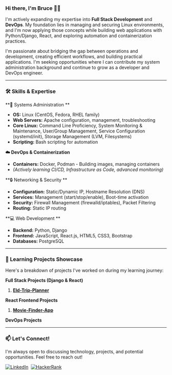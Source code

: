 ### Hi there, I'm Bruce 👋🏾

I'm actively expanding my expertise into **Full Stack Development** and **DevOps**. My foundation lies in managing and securing Linux environments, and I'm now applying those concepts while building web applications with Python/Django, React, and exploring automation and containerization practices.

I'm passionate about bridging the gap between operations and development, creating efficient workflows, and building practical applications. I'm seeking opportunities where I can contribute my system administration background and continue to grow as a developer and DevOps engineer.

---

### 🛠️ Skills & Expertise

**🐧 Systems Administration **
*   **OS:** Linux (CentOS, Fedora, RHEL family)
*   **Web Servers:** Apache configuration, management, troubleshooting
*   **Core Linux:** Command Line Proficiency, System Monitoring & Maintenance, User/Group Management, Service Configuration (systemd/init), Storage Management (LVM, Filesystems)
*   **Scripting:** Bash scripting for automation

**☁️ DevOps & Containerization**
*   **Containers:** Docker, Podman - Building images, managing containers
*   *(Actively learning CI/CD, Infrastructure as Code, advanced monitoring)*

**🔒 Networking & Security **
*   **Configuration:** Static/Dynamic IP, Hostname Resolution (DNS)
*   **Services:** Management (start/stop/enable), Boot-time activation
*   **Security:** Firewall Management (firewalld/iptables), Packet Filtering
*   **Routing:** Static IP routing

**💻 Web Development **
*   **Backend:** Python, Django
*   **Frontend:** JavaScript, React.js, HTML5, CSS3, Bootstrap
*   **Databases:** PostgreSQL

---

### 🚀 Learning Projects Showcase

Here's a breakdown of projects I've worked on during my learning journey:

**Full Stack Projects (Django & React)**

1.  **[Eld-Trip-Planner](https://github.com/bruceminanga/Eld-trip-planner)**


**React Frontend Projects**

1.  **[Movie-Finder-App](https://github.com/bruceminanga/Movie-Finder-App)**
   

**DevOps Projects**



---

### 📫 Let's Connect!

I'm always open to discussing technology, projects, and potential opportunities. Feel free to reach out!

[![LinkedIn](https://img.shields.io/badge/LinkedIn-%230077B5.svg?&style=flat-square&logo=linkedin&logoColor=white)](https://www.linkedin.com/in/bruce-minanga-omondi-768a55240/) 
[![HackerRank](https://img.shields.io/badge/-Hackerrank-2EC866?style=flat-square&logo=HackerRank&logoColor=white)](https://www.hackerrank.com/bruceminanga)

<!-- Optional: Add GitHub Stats (uncomment below and replace 'bruceminanga' if needed) -->
<!--
---
### 📊 GitHub Stats
![Bruce's GitHub Stats](https://github-readme-stats.vercel.app/api?username=bruceminanga&show_icons=true&theme=radical)
![Top Langs](https://github-readme-stats.vercel.app/api/top-langs/?username=bruceminanga&layout=compact&theme=radical)
-->
